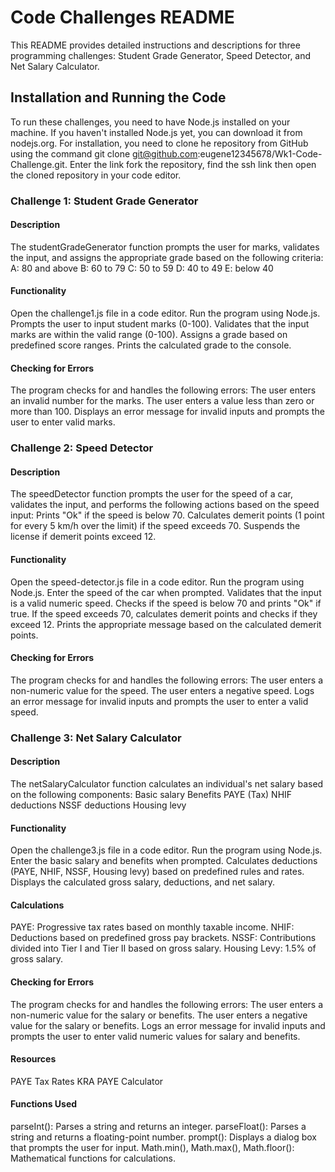 # Code Challenges README
This README provides detailed instructions and descriptions for three programming challenges: Student Grade Generator, Speed Detector, and Net Salary Calculator.

## Installation and Running the Code
To run these challenges, you need to have Node.js installed on your machine. If you haven't installed Node.js yet, you can download it from nodejs.org.
For installation, you need to clone he repository from GitHub using the command git clone git@github.com:eugene12345678/Wk1-Code-Challenge.git. Enter the link fork the repository, find the ssh link then open the cloned repository in your code editor.

### Challenge 1: Student Grade Generator
#### Description
The studentGradeGenerator function prompts the user for marks, validates the input, and assigns the appropriate grade based on the following criteria:
A: 80 and above
B: 60 to 79
C: 50 to 59
D: 40 to 49
E: below 40
#### Functionality
Open the challenge1.js file in a code editor.
Run the program using Node.js.
Prompts the user to input student marks (0-100).
Validates that the input marks are within the valid range (0-100).
Assigns a grade based on predefined score ranges.
Prints the calculated grade to the console.
#### Checking for Errors
The program checks for and handles the following errors:
The user enters an invalid number for the marks.
The user enters a value less than zero or more than 100.
Displays an error message for invalid inputs and prompts the user to enter valid marks.

### Challenge 2: Speed Detector
#### Description
The speedDetector function prompts the user for the speed of a car, validates the input, and performs the following actions based on the speed input:
Prints "Ok" if the speed is below 70.
Calculates demerit points (1 point for every 5 km/h over the limit) if the speed exceeds 70.
Suspends the license if demerit points exceed 12.
#### Functionality
Open the speed-detector.js file in a code editor.
Run the program using Node.js.
Enter the speed of the car when prompted.
Validates that the input is a valid numeric speed.
Checks if the speed is below 70 and prints "Ok" if true.
If the speed exceeds 70, calculates demerit points and checks if they exceed 12.
Prints the appropriate message based on the calculated demerit points.
#### Checking for Errors
The program checks for and handles the following errors:
The user enters a non-numeric value for the speed.
The user enters a negative speed.
Logs an error message for invalid inputs and prompts the user to enter a valid speed.

### Challenge 3: Net Salary Calculator
#### Description
The netSalaryCalculator function calculates an individual's net salary based on the following components:
Basic salary
Benefits
PAYE (Tax)
NHIF deductions
NSSF deductions
Housing levy
#### Functionality
Open the challenge3.js file in a code editor.
Run the program using Node.js.
Enter the basic salary and benefits when prompted.
Calculates deductions (PAYE, NHIF, NSSF, Housing levy) based on predefined rules and rates.
Displays the calculated gross salary, deductions, and net salary.
#### Calculations
PAYE: Progressive tax rates based on monthly taxable income.
NHIF: Deductions based on predefined gross pay brackets.
NSSF: Contributions divided into Tier I and Tier II based on gross salary.
Housing Levy: 1.5% of gross salary.
#### Checking for Errors
The program checks for and handles the following errors:
The user enters a non-numeric value for the salary or benefits.
The user enters a negative value for the salary or benefits.
Logs an error message for invalid inputs and prompts the user to enter valid numeric values for salary and benefits.
#### Resources
PAYE Tax Rates
KRA PAYE Calculator
#### Functions Used
parseInt(): Parses a string and returns an integer.
parseFloat(): Parses a string and returns a floating-point number.
prompt(): Displays a dialog box that prompts the user for input.
Math.min(), Math.max(), Math.floor(): Mathematical functions for calculations.
